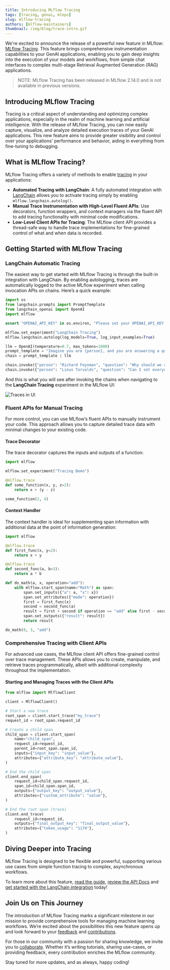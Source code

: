 ```yaml
---
title: Introducing MLflow Tracing
tags: [tracing, genai, mlops]
slug: mlflow-tracing
authors: [mlflow-maintainers]
thumbnail: /img/blog/trace-intro.gif
---
```


We're excited to announce the release of a powerful new feature in MLflow: [MLflow Tracing](https://mlflow.org/docs/latest/llms/tracing/index.html).
This feature brings comprehensive instrumentation capabilities to your GenAI applications, enabling you to gain deep insights into the execution of your
models and workflows, from simple chat interfaces to complex multi-stage Retrieval Augmented Generation (RAG) applications.

> NOTE: MLflow Tracing has been released in MLflow 2.14.0 and is not available in previous versions.

## Introducing MLflow Tracing

Tracing is a critical aspect of understanding and optimizing complex applications, especially in the realm of machine learning and artificial intelligence.
With the release of MLflow Tracing, you can now easily capture, visualize, and analyze detailed execution traces of your GenAI applications.
This new feature aims to provide greater visibility and control over your applications' performance and behavior, aiding in everything from fine-tuning to debugging.

## What is MLflow Tracing?

MLflow Tracing offers a variety of methods to enable [tracing](https://mlflow.org/docs/latest/llms/tracing/overview.html) in your applications:

- **Automated Tracing with LangChain**: A fully automated integration with [LangChain](https://www.langchain.com/) allows you to activate tracing simply by enabling `mlflow.langchain.autolog()`.
- **Manual Trace Instrumentation with High-Level Fluent APIs**: Use decorators, function wrappers, and context managers via the fluent API to add tracing functionality with minimal code modifications.
- **Low-Level Client APIs for Tracing**: The MLflow client API provides a thread-safe way to handle trace implementations for fine-grained control of what and when data is recorded.

## Getting Started with MLflow Tracing

### LangChain Automatic Tracing

The easiest way to get started with MLflow Tracing is through the built-in integration with LangChain. By enabling autologging, traces are automatically logged to the active MLflow experiment when calling invocation APIs on chains. Here’s a quick example:

```python
import os
from langchain.prompts import PromptTemplate
from langchain_openai import OpenAI
import mlflow

assert "OPENAI_API_KEY" in os.environ, "Please set your OPENAI_API_KEY environment variable."

mlflow.set_experiment("LangChain Tracing")
mlflow.langchain.autolog(log_models=True, log_input_examples=True)

llm = OpenAI(temperature=0.7, max_tokens=1000)
prompt_template = "Imagine you are {person}, and you are answering a question: {question}"
chain = prompt_template | llm

chain.invoke({"person": "Richard Feynman", "question": "Why should we colonize Mars?"})
chain.invoke({"person": "Linus Torvalds", "question": "Can I set everyone's access to sudo?"})

```

And this is what you will see after invoking the chains when navigating to the **LangChain Tracing** experiment in the MLflow UI:

![Traces in UI](tracing-ui.gif)

### Fluent APIs for Manual Tracing

For more control, you can use MLflow’s fluent APIs to manually instrument your code. This approach allows you to capture detailed trace data with minimal changes to your existing code.

#### Trace Decorator

The trace decorator captures the inputs and outputs of a function:

```python
import mlflow

mlflow.set_experiment("Tracing Demo")

@mlflow.trace
def some_function(x, y, z=2):
    return x + (y - z)

some_function(2, 4)
```

#### Context Handler

The context handler is ideal for supplementing span information with additional data at the point of information generation:

```python
import mlflow

@mlflow.trace
def first_func(x, y=2):
    return x + y

@mlflow.trace
def second_func(a, b=3):
    return a * b

def do_math(a, x, operation="add"):
    with mlflow.start_span(name="Math") as span:
        span.set_inputs({"a": a, "x": x})
        span.set_attributes({"mode": operation})
        first = first_func(x)
        second = second_func(a)
        result = first + second if operation == "add" else first - second
        span.set_outputs({"result": result})
        return result

do_math(8, 3, "add")
```

### Comprehensive Tracing with Client APIs

For advanced use cases, the MLflow client API offers fine-grained control over trace management. These APIs allows you to create, manipulate, and retrieve traces programmatically, albeit with additional complexity throughout the implementation.

#### Starting and Managing Traces with the Client APIs

```python
from mlflow import MlflowClient

client = MlflowClient()

# Start a new trace
root_span = client.start_trace("my_trace")
request_id = root_span.request_id

# Create a child span
child_span = client.start_span(
    name="child_span",
    request_id=request_id,
    parent_id=root_span.span_id,
    inputs={"input_key": "input_value"},
    attributes={"attribute_key": "attribute_value"},
)

# End the child span
client.end_span(
    request_id=child_span.request_id,
    span_id=child_span.span_id,
    outputs={"output_key": "output_value"},
    attributes={"custom_attribute": "value"},
)

# End the root span (trace)
client.end_trace(
    request_id=request_id,
    outputs={"final_output_key": "final_output_value"},
    attributes={"token_usage": "1174"},
)
```

## Diving Deeper into Tracing

MLflow Tracing is designed to be flexible and powerful, supporting various use cases from simple function tracing to complex, asynchronous workflows.

To learn more about this feature, [read the guide](https://mlflow.org/docs/latest/llms/tracing/index.html), [review the API Docs](https://mlflow.org/docs/latest/python_api/mlflow.html#mlflow-tracing-fluent-python-apis) and [get started with the LangChain integration](https://mlflow.org/docs/latest/llms/tracing/index.html#langchain-automatic-tracing) today!

## Join Us on This Journey

The introduction of MLflow Tracing marks a significant milestone in our mission to provide comprehensive tools for managing machine learning workflows. We’re excited about the possibilities this new feature opens up and look forward to your [feedback](https://github.com/mlflow/mlflow/issues) and [contributions](https://github.com/mlflow/mlflow/blob/master/CONTRIBUTING.md).

For those in our community with a passion for sharing knowledge, we invite you to [collaborate](https://github.com/mlflow/mlflow-website/blob/main/CONTRIBUTING.md). Whether it’s writing tutorials, sharing use-cases, or providing feedback, every contribution enriches the MLflow community.

Stay tuned for more updates, and as always, happy coding!
